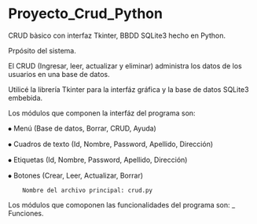 # Proyecto_Crud_Python

CRUD bàsico con interfaz Tkinter, BBDD SQLite3 hecho en Python.

Prpósito del sistema.

El CRUD  (Ingresar, leer, actualizar y eliminar) administra los datos de los usuarios en una base de datos.

Utilicé la librería Tkinter para la interfáz gráfica y la base de datos SQLite3 embebida.

Los módulos que componen la interfáz del programa son:

⦁	Menú (Base de datos, Borrar, CRUD, Ayuda)

⦁	Cuadros de texto (Id, Nombre, Password, Apellido, Dirección)

⦁	Etiquetas (Id, Nombre, Password, Apellido, Dirección)

⦁	Botones (Crear, Leer, Actualizar, Borrar)

		Nombre del archivo principal: crud.py 
		
Los módulos que comoponen las funcionalidades del programa son:
_ Funciones.
